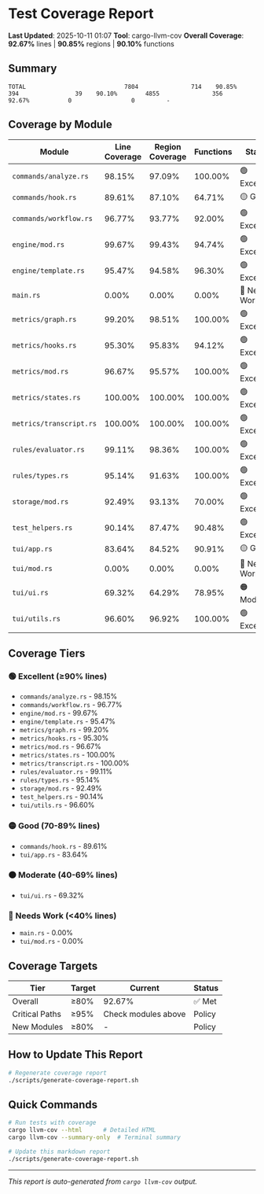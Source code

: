 # Test Coverage Report

**Last Updated**: 2025-10-11 01:07
**Tool**: cargo-llvm-cov
**Overall Coverage**: **92.67%** lines | **90.85%** regions | **90.10%** functions

## Summary

```
TOTAL                            7804               714    90.85%         394                39    90.10%        4855               356    92.67%           0                 0         -
```

## Coverage by Module

| Module | Line Coverage | Region Coverage | Functions | Status |
|--------|--------------|-----------------|-----------|--------|
| `commands/analyze.rs` | 98.15% | 97.09% | 100.00% | 🟢 Excellent |
| `commands/hook.rs` | 89.61% | 87.10% | 64.71% | 🟡 Good |
| `commands/workflow.rs` | 96.77% | 93.77% | 92.00% | 🟢 Excellent |
| `engine/mod.rs` | 99.67% | 99.43% | 94.74% | 🟢 Excellent |
| `engine/template.rs` | 95.47% | 94.58% | 96.30% | 🟢 Excellent |
| `main.rs` | 0.00% | 0.00% | 0.00% | 🔴 Needs Work |
| `metrics/graph.rs` | 99.20% | 98.51% | 100.00% | 🟢 Excellent |
| `metrics/hooks.rs` | 95.30% | 95.83% | 94.12% | 🟢 Excellent |
| `metrics/mod.rs` | 96.67% | 95.57% | 100.00% | 🟢 Excellent |
| `metrics/states.rs` | 100.00% | 100.00% | 100.00% | 🟢 Excellent |
| `metrics/transcript.rs` | 100.00% | 100.00% | 100.00% | 🟢 Excellent |
| `rules/evaluator.rs` | 99.11% | 98.36% | 100.00% | 🟢 Excellent |
| `rules/types.rs` | 95.14% | 91.63% | 100.00% | 🟢 Excellent |
| `storage/mod.rs` | 92.49% | 93.13% | 70.00% | 🟢 Excellent |
| `test_helpers.rs` | 90.14% | 87.47% | 90.48% | 🟢 Excellent |
| `tui/app.rs` | 83.64% | 84.52% | 90.91% | 🟡 Good |
| `tui/mod.rs` | 0.00% | 0.00% | 0.00% | 🔴 Needs Work |
| `tui/ui.rs` | 69.32% | 64.29% | 78.95% | 🟠 Moderate |
| `tui/utils.rs` | 96.60% | 96.92% | 100.00% | 🟢 Excellent |

## Coverage Tiers

### 🟢 Excellent (≥90% lines)
- `commands/analyze.rs` - 98.15%
- `commands/workflow.rs` - 96.77%
- `engine/mod.rs` - 99.67%
- `engine/template.rs` - 95.47%
- `metrics/graph.rs` - 99.20%
- `metrics/hooks.rs` - 95.30%
- `metrics/mod.rs` - 96.67%
- `metrics/states.rs` - 100.00%
- `metrics/transcript.rs` - 100.00%
- `rules/evaluator.rs` - 99.11%
- `rules/types.rs` - 95.14%
- `storage/mod.rs` - 92.49%
- `test_helpers.rs` - 90.14%
- `tui/utils.rs` - 96.60%

### 🟡 Good (70-89% lines)
- `commands/hook.rs` - 89.61%
- `tui/app.rs` - 83.64%

### 🟠 Moderate (40-69% lines)
- `tui/ui.rs` - 69.32%

### 🔴 Needs Work (<40% lines)
- `main.rs` - 0.00%
- `tui/mod.rs` - 0.00%

## Coverage Targets

| Tier | Target | Current | Status |
|------|--------|---------|--------|
| Overall | ≥80% | 92.67% | ✅ Met |
| Critical Paths | ≥95% | Check modules above | Policy |
| New Modules | ≥80% | - | Policy |

## How to Update This Report

```bash
# Regenerate coverage report
./scripts/generate-coverage-report.sh
```

## Quick Commands

```bash
# Run tests with coverage
cargo llvm-cov --html      # Detailed HTML
cargo llvm-cov --summary-only  # Terminal summary

# Update this markdown report
./scripts/generate-coverage-report.sh
```

---

*This report is auto-generated from `cargo llvm-cov` output.*
